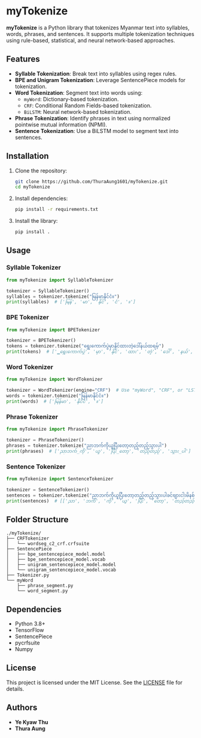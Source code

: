 # myTokenize

**myTokenize** is a Python library that tokenizes Myanmar text into syllables, words, phrases, and sentences. It supports multiple tokenization techniques using rule-based, statistical, and neural network-based approaches.

## Features

- **Syllable Tokenization**: Break text into syllables using regex rules.
- **BPE and Unigram Tokenization**: Leverage SentencePiece models for tokenization.
- **Word Tokenization**: Segment text into words using:
  - `myWord`: Dictionary-based tokenization.
  - `CRF`: Conditional Random Fields-based tokenization.
  - `BiLSTM`: Neural network-based tokenization.
- **Phrase Tokenization**: Identify phrases in text using normalized pointwise mutual information (NPMI).
- **Sentence Tokenization**: Use a BiLSTM model to segment text into sentences.

## Installation

1. Clone the repository:
   ```bash
   git clone https://github.com/ThuraAung1601/myTokenize.git
   cd myTokenize
   ```

2. Install dependencies:
   ```bash
   pip install -r requirements.txt
   ```

3. Install the library:
   ```bash
   pip install .
   ```

## Usage

### Syllable Tokenizer
```python
from myTokenize import SyllableTokenizer

tokenizer = SyllableTokenizer()
syllables = tokenizer.tokenize("မြန်မာနိုင်ငံ။")
print(syllables)  # ['မြန်', 'မာ', 'နိုင်', 'ငံ', '။']
```

### BPE Tokenizer
```python
from myTokenize import BPETokenizer

tokenizer = BPETokenizer()
tokens = tokenizer.tokenize("ရွေးကောက်ပွဲမှာနိုင်ထားတဲ့ဒေါ်နယ်ထရမ့်")
print(tokens)  # ['▁ရွေးကောက်ပွဲ', 'မှာ', 'နိုင်', 'ထား', 'တဲ့', 'ဒေါ်', 'နယ်', 'ထ', 'ရ', 'မ့်']
```

### Word Tokenizer
```python
from myTokenize import WordTokenizer

tokenizer = WordTokenizer(engine="CRF")  # Use "myWord", "CRF", or "LSTM"
words = tokenizer.tokenize("မြန်မာနိုင်ငံ။")
print(words)  # ['မြန်မာ', 'နိုင်ငံ', '။']
```

### Phrase Tokenizer
```python
from myTokenize import PhraseTokenizer

tokenizer = PhraseTokenizer()
phrases = tokenizer.tokenize("ညာဘက်ကိုယူပြီးတော့တည့်တည့်သွားပါ")
print(phrases)  # ['ညာဘက်_ကို', 'ယူ', 'ပြီး_တော့', 'တည့်တည့်', 'သွား_ပါ']
```

### Sentence Tokenizer
```python
from myTokenize import SentenceTokenizer

tokenizer = SentenceTokenizer()
sentences = tokenizer.tokenize("ညာဘက်ကိုယူပြီးတော့တည့်တည့်သွားပါခင်ဗျားငါးမိနစ်လောက်ကြာလိမ့်မယ်")
print(sentences)  # [['ညာ', 'ဘက်', 'ကို', 'ယူ', 'ပြီး', 'တော့', 'တည့်တည့်', 'သွား', 'ပါ'], ['ခင်ဗျား', 'ငါး', 'မိနစ်', 'လောက်', 'ကြာ', 'လိမ့်', 'မယ်']]
```

## Folder Structure

```
./myTokenize/
├── CRFTokenizer
│   └── wordseg_c2_crf.crfsuite
├── SentencePiece
│   ├── bpe_sentencepiece_model.model
│   ├── bpe_sentencepiece_model.vocab
│   ├── unigram_sentencepiece_model.model
│   └── unigram_sentencepiece_model.vocab
├── Tokenizer.py
└── myWord
    ├── phrase_segment.py
    └── word_segment.py
```

## Dependencies

- Python 3.8+
- TensorFlow
- SentencePiece
- pycrfsuite
- Numpy

## License

This project is licensed under the MIT License. See the [LICENSE](LICENSE) file for details.

## Authors

- **Ye Kyaw Thu** 
- **Thura Aung**
